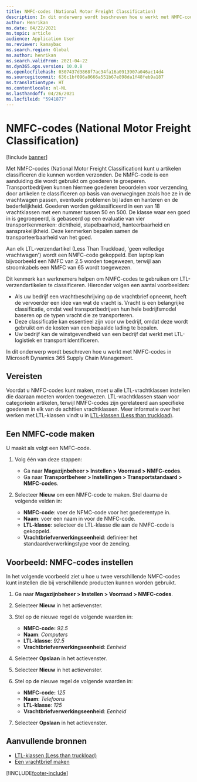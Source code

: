 ```yaml
---
title: NMFC-codes (National Motor Freight Classification)
description: In dit onderwerp wordt beschreven hoe u werkt met NMFC-codes (National Motor Freight Classification) in Microsoft Dynamics 365 Supply Chain Management
author: Henrikan
ms.date: 04/22/2021
ms.topic: article
audience: Application User
ms.reviewer: kamaybac
ms.search.region: Global
ms.author: henrikan
ms.search.validFrom: 2021-04-22
ms.dyn365.ops.version: 10.0.8
ms.openlocfilehash: 0307437d3868f7ac34fa16a0913907a046ac14d4
ms.sourcegitcommit: 636c1bf096a8666a551b67e898da1f48feb9a187
ms.translationtype: HT
ms.contentlocale: nl-NL
ms.lasthandoff: 04/26/2021
ms.locfileid: "5941877"
---
```

# <a name="national-motor-freight-classification-nmfc-codes"></a>NMFC-codes (National Motor Freight Classification)

[!include [banner](../includes/banner.md)]

Met NMFC-codes (National Motor Freight Classification) kunt u artikelen classificeren die kunnen worden verzonden. De NMFC-code is een aanduiding die wordt gebruikt om goederen te groeperen. Transportbedrijven kunnen hiermee goederen beoordelen voor verzending, door artikelen te classificeren op basis van overwegingen zoals hoe ze in de vrachtwagen passen, eventuele problemen bij laden en hanteren en de bederfelijkheid. Goederen worden geklassificeerd in een van 18 vrachtklassen met een nummer tussen 50 en 500. De klasse waar een goed in is gegroepeerd, is gebaseerd op een evaluatie van vier transportkenmerken: dichtheid, stapelbaarheid, hanteerbaarheid en aansprakelijkheid. Deze kenmerken bepalen samen de transporteerbaarheid van het goed.

Aan elk LTL-verzendartikel (Less Than Truckload, 'geen volledige vrachtwagen') wordt een NMFC-code gekoppeld. Een laptop kan bijvoorbeeld een NMFC van 2.5 worden toegewezen, terwijl aan stroomkabels een NMFC van 65 wordt toegewezen.

Dit kenmerk kan werknemers helpen om NMFC-codes te gebruiken om LTL-verzendartikelen te classificeren. Hieronder volgen een aantal voorbeelden:

- Als uw bedrijf een vrachtbeschrijving op de vrachtbrief opneemt, heeft de vervoerder een idee van wat de vracht is. Vracht is een belangrijke classificatie, omdat veel transportbedrijven hun hele bedrijfsmodel baseren op de typen vracht die ze transporteren.
- Deze classificatie kan essentieel zijn voor uw bedrijf, omdat deze wordt gebruikt om de kosten van een bepaalde lading te bepalen.
- Uw bedrijf kan de winstgevendheid van een bedrijf dat werkt met LTL-logistiek en transport identificeren.

In dit onderwerp wordt beschreven hoe u werkt met NMFC-codes in Microsoft Dynamics 365 Supply Chain Management.

## <a name="prerequisites"></a>Vereisten

Voordat u NMFC-codes kunt maken, moet u alle LTL-vrachtklassen instellen die daaraan moeten worden toegewezen. LTL-vrachtklassen staan voor categorieën artikelen, terwijl NMFC-codes zijn gerelateerd aan specifieke goederen in elk van de achttien vrachtklassen. Meer informatie over het werken met LTL-klassen vindt u in [LTL-klassen (Less than truckload)](ltl-class.md).

## <a name="create-an-nmfc-code"></a>Een NMFC-code maken

U maakt als volgt een NMFC-code.

1. Volg één van deze stappen:

    - Ga naar **Magazijnbeheer \> Instellen \> Voorraad \> NMFC-codes**.
    - Ga naar **Transportbeheer \> Instellingen \> Transportstandaard \> NMFC-codes**.

1. Selecteer **Nieuw** om een NMFC-code te maken. Stel daarna de volgende velden in:

    - **NMFC-code**: voer de NFMC-code voor het goederentype in.
    - **Naam**: voer een naam in voor de NMFC-code.
    - **LTL-klasse**: selecteer de LTL-klasse die aan de NMFC-code is gekoppeld.
    - **Vrachtbriefverwerkingseenheid**: definieer het standaardverwerkingstype voor de zending.

## <a name="example-set-up-nmfc-codes"></a>Voorbeeld: NMFC-codes instellen

In het volgende voorbeeld ziet u hoe u twee verschillende NMFC-codes kunt instellen die bij verschillende producten kunnen worden gebruikt.

1. Ga naar **Magazijnbeheer \> Instellen \> Voorraad \> NMFC-codes**.
1. Selecteer **Nieuw** in het actievenster.
1. Stel op de nieuwe regel de volgende waarden in:

    - **NMFC-code:** *92.5*
    - **Naam**: *Computers*
    - **LTL-klasse**: *92.5*
    - **Vrachtbriefverwerkingseenheid**: *Eenheid*

1. Selecteer **Opslaan** in het actievenster.
1. Selecteer **Nieuw** in het actievenster.
1. Stel op de nieuwe regel de volgende waarden in:

    - **NMFC-code:** *125*
    - **Naam**: *Telefoons*
    - **LTL-klasse**: *125*
    - **Vrachtbriefverwerkingseenheid**: *Eenheid*

1. Selecteer **Opslaan** in het actievenster.

## <a name="additional-resources"></a>Aanvullende bronnen

- [LTL-klassen (Less than truckload)](ltl-class.md)
- [Een vrachtbrief maken](create-bill-of-lading.md)

[!INCLUDE[footer-include](../../includes/footer-banner.md)]
